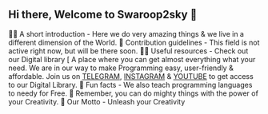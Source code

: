 ## Hi there, Welcome to Swaroop2sky 👋

🙋‍♀️ A short introduction - Here we do very amazing things & we live in a different dimension of the World.
🌈 Contribution guidelines - This field is not active right now, but will be there soon.
👩‍💻 Useful resources - Check out our Digital library [ A place where you can get almost everything what your need. We are in our way to make Programming easy, user-friendly & affordable. Join us on [TELEGRAM](https://t.me/Swaroop2sky), [INSTAGRAM](https://www.instagram.com/swaroop2sky) & [YOUTUBE](https://youtube.com/c/Swaroop2sky) to get access to our Digital Library.
🍿 Fun facts - We also teach programming languages to needy for Free.
🧙 Remember, you can do mighty things with the power of your Creativity. 
🌟 Our Motto - Unleash your Creativity

